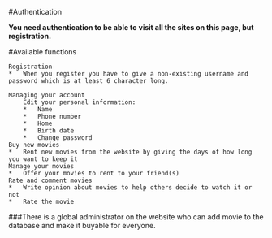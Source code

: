 #Authentication

**You need authentication to be able to visit all the sites on this page, but registration.**

#Available functions

    Registration
	*	When you register you have to give a non-existing username and password which is at least 6 character long.
    
	Managing your account
		Edit your personal information:
		*	Name
		*	Phone number
		*	Home
		*	Birth date
		*	Change password
	Buy new movies
	*	Rent new movies from the website by giving the days of how long you want to keep it
	Manage your movies
	*	Offer your movies to rent to your friend(s)
	Rate and comment movies
	*	Write opinion about movies to help others decide to watch it or not
	*	Rate the movie


###There is a global administrator on the website who can add movie to the database and make it buyable for everyone.
